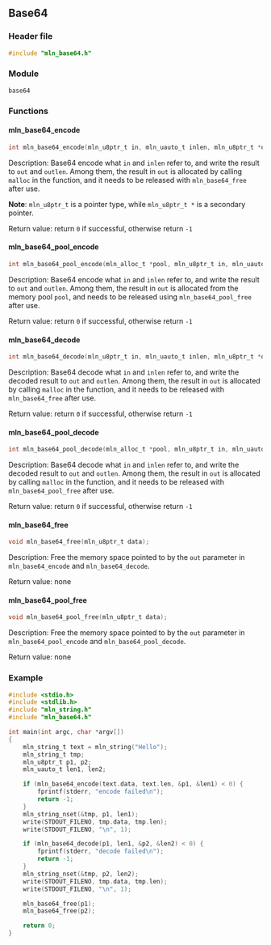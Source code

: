 ## Base64



### Header file

```c
#include "mln_base64.h"
```



### Module

`base64`



### Functions



#### mln_base64_encode

```c
int mln_base64_encode(mln_u8ptr_t in, mln_uauto_t inlen, mln_u8ptr_t *out, mln_uauto_t *outlen);
```

Description: Base64 encode what `in` and `inlen` refer to, and write the result to `out` and `outlen`. Among them, the result in `out` is allocated by calling `malloc` in the function, and it needs to be released with `mln_base64_free` after use.

**Note**: `mln_u8ptr_t` is a pointer type, while `mln_u8ptr_t *` is a secondary pointer.

Return value: return `0` if successful, otherwise return `-1`



#### mln_base64_pool_encode

```c
int mln_base64_pool_encode(mln_alloc_t *pool, mln_u8ptr_t in, mln_uauto_t inlen, mln_u8ptr_t *out, mln_uauto_t *outlen);
```

Description: Base64 encode what `in` and `inlen` refer to, and write the result to `out` and `outlen`. Among them, the result in `out` is allocated from the memory pool `pool`, and needs to be released using `mln_base64_pool_free` after use.

Return value: return `0` if successful, otherwise return `-1`



#### mln_base64_decode

```c
int mln_base64_decode(mln_u8ptr_t in, mln_uauto_t inlen, mln_u8ptr_t *out, mln_uauto_t *outlen);
```

Description: Base64 decode what `in` and `inlen` refer to, and write the decoded result to `out` and `outlen`. Among them, the result in `out` is allocated by calling `malloc` in the function, and it needs to be released with `mln_base64_free` after use.

Return value: return `0` if successful, otherwise return `-1`



#### mln_base64_pool_decode

```c
int mln_base64_pool_decode(mln_alloc_t *pool, mln_u8ptr_t in, mln_uauto_t inlen, mln_u8ptr_t *out, mln_uauto_t *outlen);
```

Description: Base64 decode what `in` and `inlen` refer to, and write the decoded result to `out` and `outlen`. Among them, the result in `out` is allocated by calling `malloc` in the function, and it needs to be released with `mln_base64_pool_free` after use.

Return value: return `0` if successful, otherwise return `-1`



#### mln_base64_free

```c
void mln_base64_free(mln_u8ptr_t data);
```

Description: Free the memory space pointed to by the `out` parameter in `mln_base64_encode` and `mln_base64_decode`.

Return value: none



#### mln_base64_pool_free

```c
void mln_base64_pool_free(mln_u8ptr_t data);
```

Description: Free the memory space pointed to by the `out` parameter in `mln_base64_pool_encode` and `mln_base64_pool_decode`.

Return value: none



### Example

```c
#include <stdio.h>
#include <stdlib.h>
#include "mln_string.h"
#include "mln_base64.h"

int main(int argc, char *argv[])
{
    mln_string_t text = mln_string("Hello");
    mln_string_t tmp;
    mln_u8ptr_t p1, p2;
    mln_uauto_t len1, len2;

    if (mln_base64_encode(text.data, text.len, &p1, &len1) < 0) {
        fprintf(stderr, "encode failed\n");
        return -1;
    }
    mln_string_nset(&tmp, p1, len1);
    write(STDOUT_FILENO, tmp.data, tmp.len);
    write(STDOUT_FILENO, "\n", 1);

    if (mln_base64_decode(p1, len1, &p2, &len2) < 0) {
        fprintf(stderr, "decode failed\n");
        return -1;
    }
    mln_string_nset(&tmp, p2, len2);
    write(STDOUT_FILENO, tmp.data, tmp.len);
    write(STDOUT_FILENO, "\n", 1);

    mln_base64_free(p1);
    mln_base64_free(p2);

    return 0;
}
```

